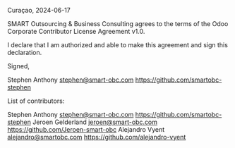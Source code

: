 Curaçao, 2024-06-17

SMART Outsourcing & Business Consulting agrees to the terms of the Odoo Corporate Contributor License
Agreement v1.0.

I declare that I am authorized and able to make this agreement and sign this
declaration.

Signed,

Stephen Anthony stephen@smart-obc.com https://github.com/smartobc-stephen

List of contributors:

Stephen Anthony stephen@smart-obc.com https://github.com/smartobc-stephen
Jeroen Gelderland jeroen@smart-obc.com  https://github.com/Jeroen-smart-obc
Alejandro Vyent alejandro@smartobc.com https://github.com/alejandro-vyent

